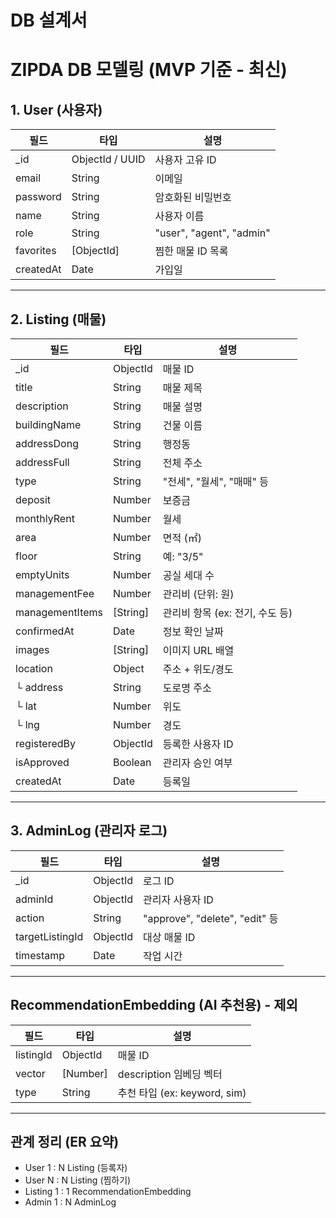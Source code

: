 # DB 설계서

# ZIPDA DB 모델링 (MVP 기준 - 최신)

## 1. User (사용자)

| 필드 | 타입 | 설명 |
| --- | --- | --- |
| _id | ObjectId / UUID | 사용자 고유 ID |
| email | String | 이메일 |
| password | String | 암호화된 비밀번호 |
| name | String | 사용자 이름 |
| role | String | "user", "agent", "admin" |
| favorites | [ObjectId] | 찜한 매물 ID 목록 |
| createdAt | Date | 가입일 |

---

## 2. Listing (매물)

| 필드 | 타입 | 설명 |
| --- | --- | --- |
| _id | ObjectId | 매물 ID |
| title | String | 매물 제목 |
| description | String | 매물 설명 |
| buildingName | String | 건물 이름 |
| addressDong | String | 행정동 |
| addressFull | String | 전체 주소 |
| type | String | "전세", "월세", "매매" 등 |
| deposit | Number | 보증금 |
| monthlyRent | Number | 월세 |
| area | Number | 면적 (㎡) |
| floor | String | 예: "3/5" |
| emptyUnits | Number | 공실 세대 수 |
| managementFee | Number | 관리비 (단위: 원) |
| managementItems | [String] | 관리비 항목 (ex: 전기, 수도 등) |
| confirmedAt | Date | 정보 확인 날짜 |
| images | [String] | 이미지 URL 배열 |
| location | Object | 주소 + 위도/경도 |
| └ address | String | 도로명 주소 |
| └ lat | Number | 위도 |
| └ lng | Number | 경도 |
| registeredBy | ObjectId | 등록한 사용자 ID |
| isApproved | Boolean | 관리자 승인 여부 |
| createdAt | Date | 등록일 |

---

## 3. AdminLog (관리자 로그)

| 필드 | 타입 | 설명 |
| --- | --- | --- |
| _id | ObjectId | 로그 ID |
| adminId | ObjectId | 관리자 사용자 ID |
| action | String | "approve", "delete", "edit" 등 |
| targetListingId | ObjectId | 대상 매물 ID |
| timestamp | Date | 작업 시간 |

---

## RecommendationEmbedding (AI 추천용) - 제외

| 필드 | 타입 | 설명 |
| --- | --- | --- |
| listingId | ObjectId | 매물 ID |
| vector | [Number] | description 임베딩 벡터 |
| type | String | 추천 타입 (ex: keyword, sim) |

---

## 관계 정리 (ER 요약)

- User 1 : N Listing (등록자)
- User N : N Listing (찜하기)
- Listing 1 : 1 RecommendationEmbedding
- Admin 1 : N AdminLog